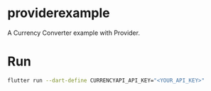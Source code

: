 # providerexample

A Currency Converter example with Provider.

# Run

```bash
flutter run --dart-define CURRENCYAPI_API_KEY="<YOUR_API_KEY>"
```
